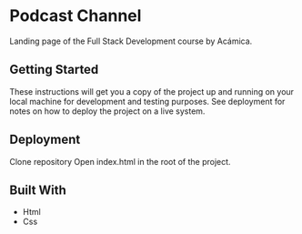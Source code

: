 # Podcast Channel

Landing page of the Full Stack Development course by Acámica.

## Getting Started

These instructions will get you a copy of the project up and running on your local machine for development and testing purposes. See deployment for notes on how to deploy the project on a live system.

## Deployment

Clone repository
Open index.html in the root of the project.

## Built With

- Html
- Css

